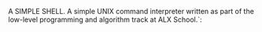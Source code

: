 A SIMPLE SHELL.
A simple UNIX command interpreter written as part of the low-level programming and algorithm track at ALX School.`:
